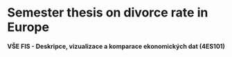 # Semester thesis on divorce rate in Europe
**VŠE FIS - Deskripce, vizualizace a komparace ekonomických dat (4ES101)**
